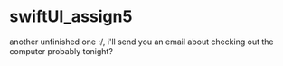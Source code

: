# swiftUI_assign5
another unfinished one :/, i'll send you an email about checking out the computer probably tonight?
